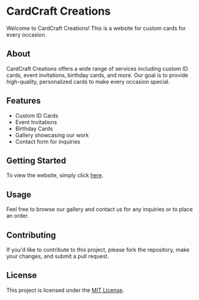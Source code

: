 # CardCraft Creations

Welcome to CardCraft Creations! This is a website for custom cards for every occasion.

## About

CardCraft Creations offers a wide range of services including custom ID cards, event invitations, birthday cards, and more. Our goal is to provide high-quality, personalized cards to make every occasion special.

## Features

- Custom ID Cards
- Event Invitations
- Birthday Cards
- Gallery showcasing our work
- Contact form for inquiries

## Getting Started

To view the website, simply click [here](#). 

## Usage

Feel free to browse our gallery and contact us for any inquiries or to place an order.

## Contributing

If you'd like to contribute to this project, please fork the repository, make your changes, and submit a pull request.

## License

This project is licensed under the [MIT License](LICENSE).
